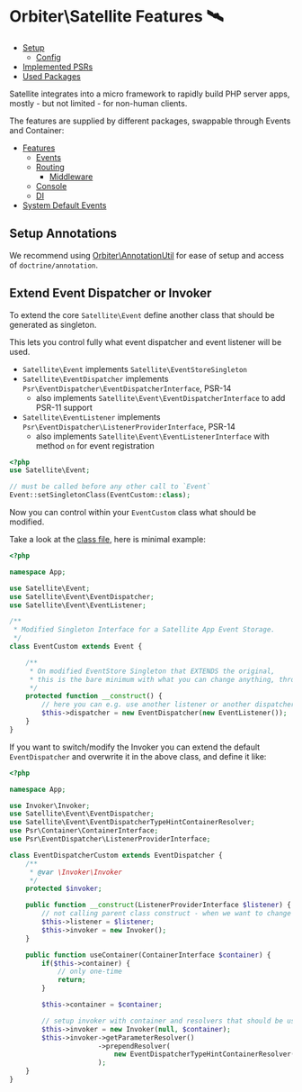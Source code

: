 # Orbiter\Satellite Features 🛰️

- [Setup](../README.md#setup)
    - [Config](../README.md#config)
- [Implemented PSRs](../README.md#psrs)
- [Used Packages](../README.md#used-packages)

Satellite integrates into a micro framework to rapidly build PHP server apps, mostly - but not limited - for non-human clients.

The features are supplied by different packages, swappable through Events and Container:

- [Features](README.md)
    - [Events](feature-events.md)
    - [Routing](feature-routing.md)
        - [Middleware](feature-middleware.md)
    - [Console](feature-console.md)
    - [DI](feature-di.md)
- [System Default Events](satellite-events.md)

## Setup Annotations

We recommend using [Orbiter\AnnotationUtil](https://github.com/bemit/orbiter-annotations-util) for ease of setup and access of `doctrine/annotation`.

## Extend Event Dispatcher or Invoker

To extend the core `Satellite\Event` define another class that should be generated as singleton.

This lets you control fully what event dispatcher and event listener will be used.

- `Satellite\Event` implements `Satellite\EventStoreSingleton`
- `Satellite\EventDispatcher` implements `Psr\EventDispatcher\EventDispatcherInterface`, PSR-14
    - also implements `Satellite\Event\EventDispatcherInterface` to add PSR-11 support
- `Satellite\EventListener` implements `Psr\EventDispatcher\ListenerProviderInterface`, PSR-14
    - also implements `Satellite\Event\EventListenerInterface` with method `on` for event registration

```php
<?php
use Satellite\Event;

// must be called before any other call to `Event`
Event::setSingletonClass(EventCustom::class);
```

Now you can control within your `EventCustom` class what should be modified.
 
Take a look at the [class file](https://github.com/bemit/satellite/blob/master/src/Event.php), here is minimal example:

```php
<?php

namespace App;

use Satellite\Event;
use Satellite\Event\EventDispatcher;
use Satellite\Event\EventListener;

/**
 * Modified Singleton Interface for a Satellite App Event Storage.
 */
class EventCustom extends Event {

    /**
     * On modified EventStore Singleton that EXTENDS the original,
     * this is the bare minimum with what you can change anything, through switching the classes.
     */
    protected function __construct() {
        // here you can e.g. use another listener or another dispatcher at all
        $this->dispatcher = new EventDispatcher(new EventListener());
    }
}
```

If you want to switch/modify the Invoker you can extend the default `EventDispatcher` and overwrite it in the above class, and define it like:

```php
<?php

namespace App;

use Invoker\Invoker;
use Satellite\Event\EventDispatcher;
use Satellite\Event\EventDispatcherTypeHintContainerResolver;
use Psr\Container\ContainerInterface;
use Psr\EventDispatcher\ListenerProviderInterface;

class EventDispatcherCustom extends EventDispatcher {
    /**
     * @var \Invoker\Invoker
     */
    protected $invoker;

    public function __construct(ListenerProviderInterface $listener) {
        // not calling parent class construct - when we want to change the invoker class at all
        $this->listener = $listener;
        $this->invoker = new Invoker();
    }

    public function useContainer(ContainerInterface $container) {
        if($this->container) {
            // only one-time
            return;
        }

        $this->container = $container;

        // setup invoker with container and resolvers that should be used
        $this->invoker = new Invoker(null, $container);
        $this->invoker->getParameterResolver()
                      ->prependResolver(
                          new EventDispatcherTypeHintContainerResolver($container)
                      );
    }
}
``` 
